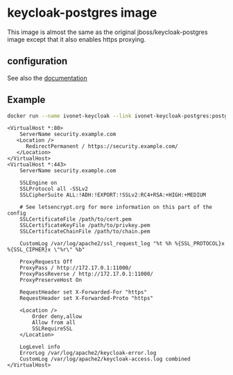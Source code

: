 # keycloak-postgres image

This image is almost the same as the original jboss/keycloak-postgres image except that it also enables https proxying.

## configuration

See also the [documentation](https://docs.jboss.org/keycloak/docs/1.2.0.CR1/userguide/html/server-installation.html#ssl_modes) 

## Example

```bash
docker run --name ivonet-keycloak --link ivonet-keycloak-postgres:postgres -p 11000:8080 -e POSTGRES_DATABASE=keycloak -e POSTGRES_USER=keycloak -e POSTGRES_PASSWORD="S3cr3t" ivonet/keycloak-postgres
```


```A
<VirtualHost *:80>
    ServerName security.example.com
   <Location />
      RedirectPermanent / https://security.example.com/
   </Location>
</VirtualHost>
<VirtualHost *:443>
    ServerName security.example.com
    
    SSLEngine on
    SSLProtocol all -SSLv2
    SSLCipherSuite ALL:!ADH:!EXPORT:!SSLv2:RC4+RSA:+HIGH:+MEDIUM
    
    # See letsencrypt.org for more information on this part of the config
    SSLCertificateFile /path/to/cert.pem
    SSLCertificateKeyFile /path/to/privkey.pem
    SSLCertificateChainFile /path/to/chain.pem
    
    CustomLog /var/log/apache2/ssl_request_log "%t %h %{SSL_PROTOCOL}x %{SSL_CIPHER}x \"%r\" %b"

    ProxyRequests Off
    ProxyPass / http://172.17.0.1:11000/
    ProxyPassReverse / http://172.17.0.1:11000/
    ProxyPreserveHost On

    RequestHeader set X-Forwarded-For "https"
    RequestHeader set X-Forwarded-Proto "https"

    <Location />
        Order deny,allow
        Allow from all
        SSLRequireSSL
    </Location>

    LogLevel info
    ErrorLog /var/log/apache2/keycloak-error.log
    CustomLog /var/log/apache2/keycloak-access.log combined
</VirtualHost>
```